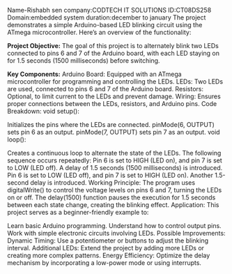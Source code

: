 Name-Rishabh sen
company:CODTECH IT SOLUTIONS
ID:CT08DS258
Domain:embedded system
duration:december to january
The project demonstrates a simple Arduino-based LED blinking circuit using the ATmega microcontroller. Here’s an overview of the functionality:

**Project Objective:**
The goal of this project is to alternately blink two LEDs connected to pins 6 and 7 of the Arduino board, with each LED staying on for 1.5 seconds (1500 milliseconds) before switching.

**Key Components:**
Arduino Board: Equipped with an ATmega microcontroller for programming and controlling the LEDs.
LEDs: Two LEDs are used, connected to pins 6 and 7 of the Arduino board.
Resistors: Optional, to limit current to the LEDs and prevent damage.
Wiring: Ensures proper connections between the LEDs, resistors, and Arduino pins.
Code Breakdown:
void setup():

Initializes the pins where the LEDs are connected.
pinMode(6, OUTPUT) sets pin 6 as an output.
pinMode(7, OUTPUT) sets pin 7 as an output.
void loop():

Creates a continuous loop to alternate the state of the LEDs.
The following sequence occurs repeatedly:
Pin 6 is set to HIGH (LED on), and pin 7 is set to LOW (LED off).
A delay of 1.5 seconds (1500 milliseconds) is introduced.
Pin 6 is set to LOW (LED off), and pin 7 is set to HIGH (LED on).
Another 1.5-second delay is introduced.
Working Principle:
The program uses digitalWrite() to control the voltage levels on pins 6 and 7, turning the LEDs on or off.
The delay(1500) function pauses the execution for 1.5 seconds between each state change, creating the blinking effect.
Application:
This project serves as a beginner-friendly example to:

Learn basic Arduino programming.
Understand how to control output pins.
Work with simple electronic circuits involving LEDs.
Possible Improvements:
Dynamic Timing: Use a potentiometer or buttons to adjust the blinking interval.
Additional LEDs: Extend the project by adding more LEDs or creating more complex patterns.
Energy Efficiency: Optimize the delay mechanism by incorporating a low-power mode or using interrupts.

